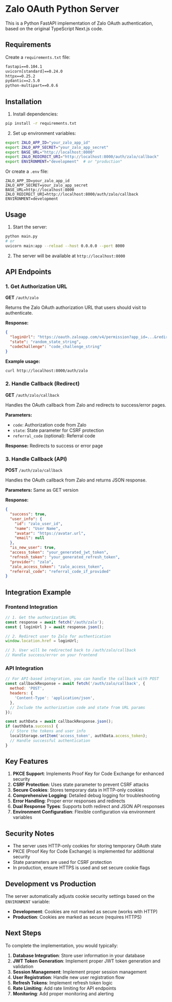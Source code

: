 # Zalo OAuth Python Server

This is a Python FastAPI implementation of Zalo OAuth authentication, based on the original TypeScript Next.js code.

## Requirements

Create a `requirements.txt` file:

```txt
fastapi==0.104.1
uvicorn[standard]==0.24.0
httpx==0.25.2
pydantic==2.5.0
python-multipart==0.0.6
```

## Installation

1. Install dependencies:
```bash
pip install -r requirements.txt
```

2. Set up environment variables:
```bash
export ZALO_APP_ID="your_zalo_app_id"
export ZALO_APP_SECRET="your_zalo_app_secret"
export BASE_URL="http://localhost:8000"
export ZALO_REDIRECT_URI="http://localhost:8000/auth/zalo/callback"
export ENVIRONMENT="development"  # or "production"
```

Or create a `.env` file:
```env
ZALO_APP_ID=your_zalo_app_id
ZALO_APP_SECRET=your_zalo_app_secret
BASE_URL=http://localhost:8000
ZALO_REDIRECT_URI=http://localhost:8000/auth/zalo/callback
ENVIRONMENT=development
```

## Usage

1. Start the server:
```bash
python main.py
# or
uvicorn main:app --reload --host 0.0.0.0 --port 8000
```

2. The server will be available at `http://localhost:8000`

## API Endpoints

### 1. Get Authorization URL
**GET** `/auth/zalo`

Returns the Zalo OAuth authorization URL that users should visit to authenticate.

**Response:**
```json
{
  "loginUrl": "https://oauth.zaloapp.com/v4/permission?app_id=...&redirect_uri=...&state=...&code_challenge=...",
  "state": "random_state_string",
  "codeChallenge": "code_challenge_string"
}
```

**Example usage:**
```bash
curl http://localhost:8000/auth/zalo
```

### 2. Handle Callback (Redirect)
**GET** `/auth/zalo/callback`

Handles the OAuth callback from Zalo and redirects to success/error pages.

**Parameters:**
- `code`: Authorization code from Zalo
- `state`: State parameter for CSRF protection
- `referral_code` (optional): Referral code

**Response:** Redirects to success or error page

### 3. Handle Callback (API)
**POST** `/auth/zalo/callback`

Handles the OAuth callback from Zalo and returns JSON response.

**Parameters:** Same as GET version

**Response:**
```json
{
  "success": true,
  "user_info": {
    "id": "zalo_user_id",
    "name": "User Name",
    "avatar": "https://avatar.url",
    "email": null
  },
  "is_new_user": true,
  "access_token": "your_generated_jwt_token",
  "refresh_token": "your_generated_refresh_token",
  "provider": "zalo",
  "zalo_access_token": "zalo_access_token",
  "referral_code": "referral_code_if_provided"
}
```

## Integration Example

### Frontend Integration

```javascript
// 1. Get the authorization URL
const response = await fetch('/auth/zalo');
const { loginUrl } = await response.json();

// 2. Redirect user to Zalo for authentication
window.location.href = loginUrl;

// 3. User will be redirected back to /auth/zalo/callback
// Handle success/error on your frontend
```

### API Integration

```javascript
// For API-based integration, you can handle the callback with POST
const callbackResponse = await fetch('/auth/zalo/callback', {
  method: 'POST',
  headers: {
    'Content-Type': 'application/json',
  },
  // Include the authorization code and state from URL params
});

const authData = await callbackResponse.json();
if (authData.success) {
  // Store the tokens and user info
  localStorage.setItem('access_token', authData.access_token);
  // Handle successful authentication
}
```

## Key Features

1. **PKCE Support**: Implements Proof Key for Code Exchange for enhanced security
2. **CSRF Protection**: Uses state parameter to prevent CSRF attacks
3. **Secure Cookies**: Stores temporary data in HTTP-only cookies
4. **Comprehensive Logging**: Detailed debug logging for troubleshooting
5. **Error Handling**: Proper error responses and redirects
6. **Dual Response Types**: Supports both redirect and JSON API responses
7. **Environment Configuration**: Flexible configuration via environment variables

## Security Notes

- The server uses HTTP-only cookies for storing temporary OAuth state
- PKCE (Proof Key for Code Exchange) is implemented for additional security
- State parameters are used for CSRF protection
- In production, ensure HTTPS is used and set secure cookie flags

## Development vs Production

The server automatically adjusts cookie security settings based on the `ENVIRONMENT` variable:
- **Development**: Cookies are not marked as secure (works with HTTP)
- **Production**: Cookies are marked as secure (requires HTTPS)

## Next Steps

To complete the implementation, you would typically:

1. **Database Integration**: Store user information in your database
2. **JWT Token Generation**: Implement proper JWT token generation and validation
3. **Session Management**: Implement proper session management
4. **User Registration**: Handle new user registration flow
5. **Refresh Tokens**: Implement refresh token logic
6. **Rate Limiting**: Add rate limiting for API endpoints
7. **Monitoring**: Add proper monitoring and alerting